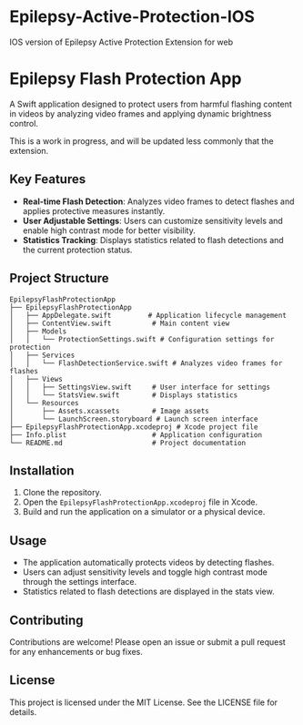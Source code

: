 # Epilepsy-Active-Protection-IOS
IOS version of Epilepsy Active Protection Extension for web
# Epilepsy Flash Protection App

A Swift application designed to protect users from harmful flashing content in videos by analyzing video frames and applying dynamic brightness control.

This is a work in progress, and will be updated less commonly that the extension.

## Key Features

- **Real-time Flash Detection**: Analyzes video frames to detect flashes and applies protective measures instantly.
- **User Adjustable Settings**: Users can customize sensitivity levels and enable high contrast mode for better visibility.
- **Statistics Tracking**: Displays statistics related to flash detections and the current protection status.

## Project Structure

```
EpilepsyFlashProtectionApp
├── EpilepsyFlashProtectionApp
│   ├── AppDelegate.swift         # Application lifecycle management
│   ├── ContentView.swift          # Main content view
│   ├── Models
│   │   └── ProtectionSettings.swift # Configuration settings for protection
│   ├── Services
│   │   └── FlashDetectionService.swift # Analyzes video frames for flashes
│   ├── Views
│   │   ├── SettingsView.swift     # User interface for settings
│   │   └── StatsView.swift        # Displays statistics
│   └── Resources
│       ├── Assets.xcassets        # Image assets
│       └── LaunchScreen.storyboard # Launch screen interface
├── EpilepsyFlashProtectionApp.xcodeproj # Xcode project file
├── Info.plist                     # Application configuration
└── README.md                      # Project documentation
```

## Installation

1. Clone the repository.
2. Open the `EpilepsyFlashProtectionApp.xcodeproj` file in Xcode.
3. Build and run the application on a simulator or a physical device.

## Usage

- The application automatically protects videos by detecting flashes.
- Users can adjust sensitivity levels and toggle high contrast mode through the settings interface.
- Statistics related to flash detections are displayed in the stats view.

## Contributing

Contributions are welcome! Please open an issue or submit a pull request for any enhancements or bug fixes.

## License

This project is licensed under the MIT License. See the LICENSE file for details.
